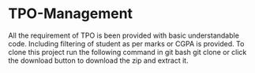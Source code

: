 # TPO-Management
All the requirement of TPO is been provided with basic understandable code. Including filtering of student as per marks or CGPA is provided.
To clone this project run the following command in git bash git clone 
or click the download button to download the zip and extract it.
